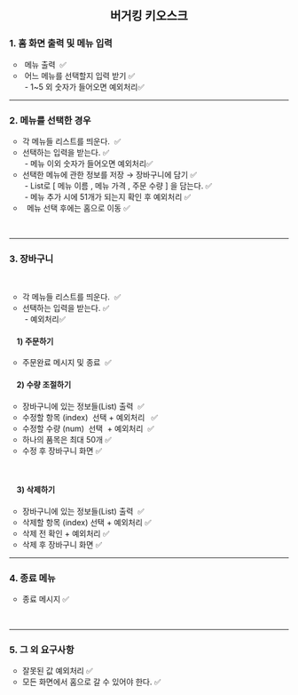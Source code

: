 <div class="tt_article_useless_p_margin contents_style"><h2 style="text-align: center;" data-ke-size="size26"><b>버거킹 키오스크</b></h2>
<h3 data-ke-size="size23"><b>1. 홈 화면 출력 및 메뉴 입력</b></h3>
<ul style="list-style-type: circle;" data-ke-list-type="circle">
<li>&nbsp;메뉴 출력&nbsp; ✅</li>
<li>&nbsp;어느 메뉴를 선택할지 입력 받기 ✅<br>&nbsp;- 1~5 외 숫자가 들어오면 예외처리✅</li>
</ul>
<hr contenteditable="false" data-ke-type="horizontalRule" data-ke-style="style5">
<h3 style="text-align: start;" data-ke-size="size23"><b>2. 메뉴를 선택한 경우</b></h3>
<ul style="list-style-type: circle;" data-ke-list-type="disc">
<li>각 메뉴들 리스트를 띄운다. <span>&nbsp;</span>✅</li>
<li>선택하는 입력을 받는다. ✅<br>&nbsp;- 메뉴 이외 숫자가 들어오면 예외처리✅&nbsp;&nbsp;</li>
<li>선택한 메뉴에 관한 정보를 저장 → 장바구니에 담기 ✅ <br>&nbsp;- List로 [ 메뉴 이름 , 메뉴 가격 , 주문 수량 ] 을 담는다. ✅<br>&nbsp;- 메뉴 추가 시에 51개가 되는지 확인 후 예외처리 ✅ &nbsp;</li>
<li>&nbsp; 메뉴 선택 후에는 홈으로 이동 ✅</li>
</ul>
<p data-ke-size="size16">&nbsp;</p>
<hr data-ke-style="style5" data-ke-type="horizontalRule">
<h3 style=" text-align: start;" data-ke-size="size23"><b>3. 장바구니&nbsp;</b></h3>
<p data-ke-size="size16">&nbsp;</p>
<ul style="list-style-type: circle;" data-ke-list-type="disc">
<li>각 메뉴들 리스트를 띄운다.<span>&nbsp;</span><span>&nbsp;</span>✅</li>
<li>선택하는 입력을 받는다. ✅<br>&nbsp;- 예외처리✅</li>
</ul>
<h4 data-ke-size="size20"><b>&nbsp; &nbsp; 1) 주문하기</b></h4>
<ul style="list-style-type: circle;" data-ke-list-type="disc">
<li>주문완료 메시지 및 종료<span>&nbsp;</span><span>&nbsp;</span>✅</li>
</ul>
<h4 data-ke-size="size20"><b>&nbsp; &nbsp; 2) 수량 조절하기</b></h4>
<ul style="list-style-type: circle;" data-ke-list-type="disc">
<li>장바구니에 있는 정보들(List) 출력<span>&nbsp;</span><span>&nbsp;</span>✅</li>
<li>수정할 항목 (index)&nbsp; 선택 + 예외처리&nbsp; &nbsp;✅</li>
<li>수정할 수량<span>&nbsp;</span>(num)&nbsp; 선택 <span style="text-align: left;"><span>&nbsp;</span>+ 예외처리</span> <span>&nbsp;</span>✅</li>
<li>하나의 품목은 최대 50개 ✅ &nbsp;</li>
<li>수정 후 장바구니 화면 ✅ &nbsp;</li>
</ul>
<p data-ke-size="size16">&nbsp;</p>
<h4 data-ke-size="size20">&nbsp; &nbsp;<b>&nbsp;3) 삭제하기</b></h4>
<ul style="list-style-type: circle;" data-ke-list-type="disc">
<li>장바구니에 있는 정보들(List) 출력<span>&nbsp;</span><span>&nbsp;</span>✅</li>
<li>삭제할 항목 (index) 선택 + 예외처리 ✅</li>
<li>삭제 전 확인 + 예외처리 ✅</li>
<li>삭제 후 장바구니 화면 ✅</li>
</ul>
<hr data-ke-type="horizontalRule" data-ke-style="style5">
<h3 style=" text-align: start;" data-ke-size="size23"><b>4. 종료 메뉴</b></h3>
<ul style="list-style-type: circle;" data-ke-list-type="disc">
<li>종료 메시지 ✅</li>
</ul>
<p style="color: #000000; text-align: start;" data-ke-size="size16">&nbsp;</p>
<hr data-ke-style="style5" data-ke-type="horizontalRule">
<h3 style="text-align: start;" data-ke-size="size23"><b>5. 그 외 요구사항</b></h3>
<ul style="list-style-type: circle;" data-ke-list-type="disc">
<li>잘못된 값 예외처리 ✅</li>
<li>모든 화면에서 홈으로 갈 수 있어야 한다. ✅</li>
</ul></div>